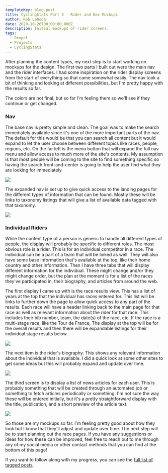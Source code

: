 ```yaml
---
templateKey: blog-post
title: CyclingStats Part 3 - Rider and Nav Mockups
author: Rob Lahoda
date: 2020-10-26T00:00:00.000Z
description: Initial mockups of rider screens.
tags:
  - Drupal
  - Projects
  - CyclingStats
---
```


After planning the content types, my next step is to start working on mockups for the design. The first two parts I built out were the main nav and the rider interfaces. I had some inspiration on the rider display screens from the start of everything so that came somewhat easily. The nav took a bit of thinking and looking at different possibilities, but I'm pretty happy with the results so far.

The colors are not final, but so far I'm feeling them so we'll see if they continue or get changed.

### Nav

The base nav is pretty simple and clean. The goal was to make the search immediately available since it's one of the more important parts of the nav. The default for this would be that you can search all content but it would expand to let the user choose between different topics like races, people, regions, etc. On the far left is the menu button that will expand the full nav menu and allow access to much more of the site's contents. My assumption is that most people will be coming to the site to find something specific so having the search front-and-center is going to help the user find what they are looking for immediately.

![](/assets/images/blog/cyclingstats-nav.png)

The expanded nav is set up to give quick access to the landing pages for the different types of information that can be found. Mostly these will be links to taxonomy listings that will give a list of available data tagged with that taxonomy.

![](/assets/images/blog/cyclingstats-nav-expanded.png)

### Individual Riders

While the content type of a person is generic to handle all different types of people, the display will probably be specific to different roles. The most obvious role is a rider. This is for an individual competitor in a race. The individual can be a part of a team that will be linked as well. They will also have some base information that's available at the top, like their home country and other information. Then I have three tabs that will display different information for the individual. These might change and/or they might change order, but the plan at the moment is for a list of the races they've participated in, their biography, and articles from around the web.

The first display I came up with is the race results view. This has a list of years at the top that the individual has races entered for. This list will be links to further down the page to allow quick access to any part of the results. Each race will have a header linking back to the main page for that race as well as relevant information about the rider for that race. This includes their bib number, team, the date(s) of the race, etc. If the race is a multi-stage race, like the Tour de France, The display at the top will be for the overall results and then there will be expandable listings for their individual stage results below.

![](/assets/images/blog/cyclingstats-rider-race-results.png)

The next item is the rider's biography. This shows any relevant information about the individual that is available. I did a quick look at some other sites to get some ideas but this will probably expand and update over time.

![](/assets/images/blog/cyclingstats-rider-bio.png)

The third screen is to display a list of news articles for each user. This is probably something that will be created through an automated job or something to fetch articles periodically or something. I'm not sure the way these will be entered initially, but it's a pretty straightforward display with the title, publication, and a short preview of the article text.

![](/assets/images/blog/cyclingstats-rider-news.png)

So those are my mockups so far. I'm feeling pretty good about how they look but I know that they'll adjust and update over time. The next step will be to start planning out the race pages.
If you have any suggestions or ideas for how these can be improved, feel free to reach out to me through any of my social media or other contact methods that you can find at the bottom of this page!

If you want to follow along with my progress, you can see the [full list of tagged posts](/tags/cycling-stats/).
